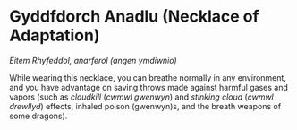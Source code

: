 # Gyddfdorch Anadlu (Necklace of Adaptation)

*Eitem Rhyfeddol, anarferol (angen ymdiwnio)*

While wearing this necklace, you can breathe normally in any environment, and you have advantage on saving throws made against harmful gases and vapors (such as *cloudkill* (*cwmwl gwenwyn*) and *stinking cloud* (*cwmwl drewllyd*) effects, inhaled poison (gwenwyn)s, and the breath weapons of some dragons).